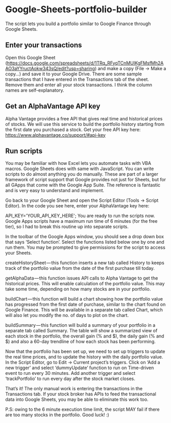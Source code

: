 # Google-Sheets-portfolio-builder
The script lets you build a portfolio similar to Google Finance through Google Sheets.

## Enter your transactions
Open this Google Sheet (https://docs.google.com/spreadsheets/d/1TRq_RFyqTCnMUIKgFMsfMh2AAO3aYYructAokw343sQ/edit?usp=sharing) and make a copy (File → Make a copy…) and save it to your Google Drive. There are some sample transactions that I have entered in the Transactions tab of the sheet. Remove them and enter all your stock transactions. I think the column names are self-explanatory.

## Get an AlphaVantage API key
Alpha Vantage provides a free API that gives real time and historical prices of stocks. We will use this service to build the portfolio history starting from the first date you purchased a stock. Get your free API key here: https://www.alphavantage.co/support/#api-key

## Run scripts
You may be familiar with how Excel lets you automate tasks with VBA macros. Google Sheets does with same with JavaScript. You can write scripts to do almost anything you do manually. These are part of a larger framework of script support that Google provides not just for Sheets, but for all GApps that come with the Google App Suite. The reference is fantastic and is very easy to understand and implement.

Go back to your Google Sheet and open the Script Editor (Tools → Script Editor). In the code you see here, enter your AlphaVantage key here:

API_KEY='YOUR_API_KEY_HERE';
You are ready to run the scripts now. Google Apps scripts have a maximum run time of 6 minutes (for the free tier), so I had to break this routine up into separate scripts.

In the toolbar of the Google Apps window, you should see a drop down box that says ‘Select function’. Select the functions listed below one by one and run them. You may be prompted to give permissions for the script to access your Sheets.

createHistorySheet — this function inserts a new tab called History to keeps track of the portfolio value from the date of the first purchase till today.

getAlphaData — this function issues API calls to Alpha Vantage to get the historical prices. This will enable calculation of the portfolio value. This may take some time, depending on how many stocks are in your portfolio.

buildChart — this function will build a chart showing how the portfolio value has progressed from the first date of purchase, similar to the chart found on Google Finance. This will be available in a separate tab called Chart, which will also let you modify the no. of days to plot on the chart.

buildSummary — this function will build a summary of your portfolio in a separate tab called Summary. The table will show a summarized view of each stock in the portfolio, the overall gain (% and $), the daily gain (% and $) and also a 60-day trendline of how each stock has been performing.

Now that the portfolio has been set up, we need to set up triggers to update the real time prices, and to update the history with the daily portfolio value. In the Script Editor, go to Edit → Current project’s triggers. Click on ‘Add a new trigger’ and select ‘dummyUpdate’ function to run on Time-driven event to run every 30 minutes. Add another trigger and select ‘trackPortfolio’ to run every day after the stock market closes.

That’s it! The only manual work is entering the transactions in the Transactions tab. If your stock broker has APIs to feed the transactional data into Google Sheets, you may be able to eliminate this work too.

P.S: owing to the 6 minute execution time limit, the script MAY fail if there are too many stocks in the portfolio. Good luck! :)
